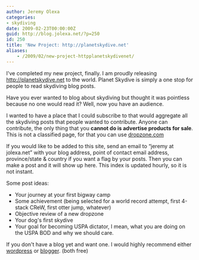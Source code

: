 ```yaml
---
author: Jeremy Olexa
categories:
- skydiving
date: 2009-02-23T00:00:00Z
guid: http://blog.jolexa.net/?p=250
id: 250
title: 'New Project: http://planetskydive.net'
aliases:
    - /2009/02/new-project-httpplanetskydivenet/
---
```


I've completed my new project, finally. I am proudly releasing <http://planetskydive.net> to the world. Planet Skydive is simply a one stop for people to read skydiving blog posts.

Have you ever wanted to blog about skydiving but thought it was pointless because no one would read it? Well, now you have an audience.

I wanted to have a place that I could subscribe to that would aggregate all the skydiving posts that people wanted to contribute. Anyone can contribute, the only thing that you **cannot do is advertise products for sale**. This is not a classified page, for that you can use [dropzone.com][1]

If you would like to be added to this site, send an email to &#8220;jeremy at jolexa.net&#8221; with your blog address, point of contact email address, province/state & country if you want a flag by your posts. Then you can make a post and it will show up here. This index is updated hourly, so it is not instant.

Some post ideas:

  * Your journey at your first bigway camp
  * Some achievement (being selected for a world record attempt, first 4-stack CReW, first otter jump, whatever)
  * Objective review of a new dropzone
  * Your dog's first skydive
  * Your goal for becoming USPA dictator, I mean, what you are doing on the USPA BOD and why we should care.

If you don't have a blog yet and want one. I would highly recommend either [wordpress][2] or [blogger][3]. (both free)

 [1]: http://dropzone.com
 [2]: http://wordpress.com/
 [3]: https://www.blogger.com/start